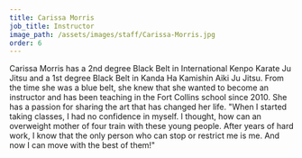 ```yaml
---
title: Carissa Morris
job_title: Instructor
image_path: /assets/images/staff/Carissa-Morris.jpg
order: 6
---
```



Carissa Morris has a 2nd degree Black Belt in International Kenpo Karate Ju Jitsu and a 1st degree Black Belt in Kanda Ha Kamishin Aiki Ju Jitsu. From the time she was a blue belt, she knew that she wanted to become an instructor and has been teaching in the Fort Collins school since 2010. She has a passion for sharing the art that has changed her life. "When I started taking classes, I had no confidence in myself. I thought, how can an overweight mother of four train with these young people. After years of hard work, I know that the only person who can stop or restrict me is me. And now I can move with the best of them!"
